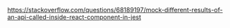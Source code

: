 https://stackoverflow.com/questions/68189197/mock-different-results-of-an-api-called-inside-react-component-in-jest
